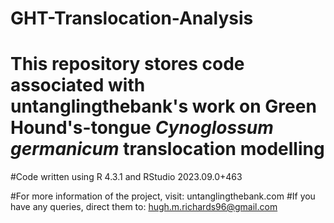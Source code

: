 # GHT-Translocation-Analysis

# This repository stores code associated with untanglingthebank's work on Green Hound's-tongue _Cynoglossum germanicum_ translocation modelling
#Code written using R 4.3.1 and RStudio 2023.09.0+463


#For more information of the project, visit: untanglingthebank.com
#If you have any queries, direct them to: hugh.m.richards96@gmail.com
